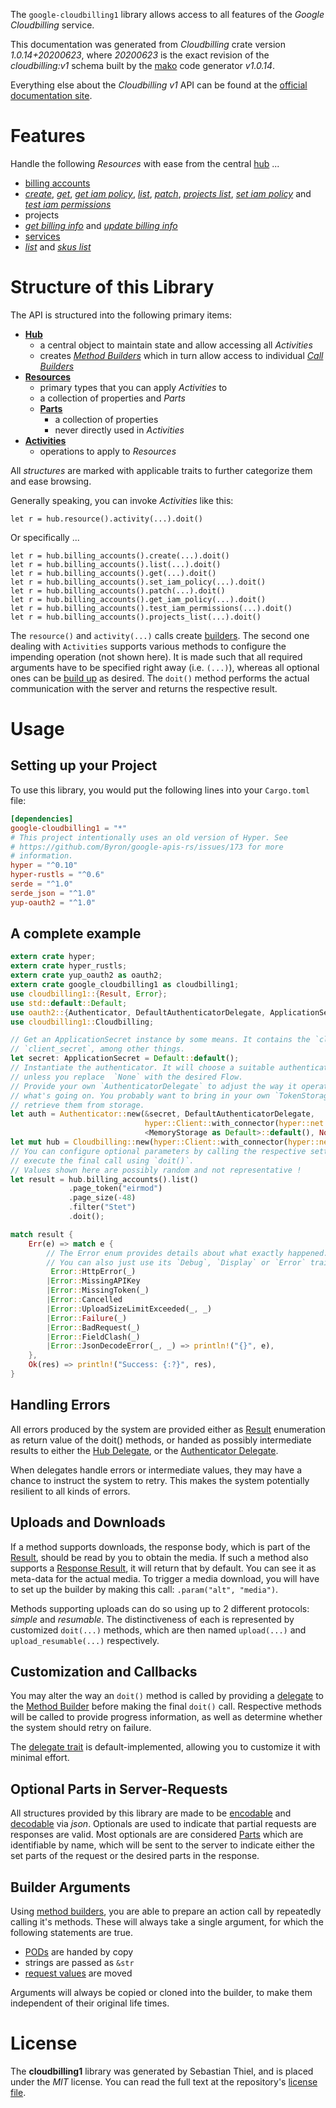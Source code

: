 <!---
DO NOT EDIT !
This file was generated automatically from 'src/mako/api/README.md.mako'
DO NOT EDIT !
-->
The `google-cloudbilling1` library allows access to all features of the *Google Cloudbilling* service.

This documentation was generated from *Cloudbilling* crate version *1.0.14+20200623*, where *20200623* is the exact revision of the *cloudbilling:v1* schema built by the [mako](http://www.makotemplates.org/) code generator *v1.0.14*.

Everything else about the *Cloudbilling* *v1* API can be found at the
[official documentation site](https://cloud.google.com/billing/).
# Features

Handle the following *Resources* with ease from the central [hub](https://docs.rs/google-cloudbilling1/1.0.14+20200623/google_cloudbilling1/struct.Cloudbilling.html) ... 

* [billing accounts](https://docs.rs/google-cloudbilling1/1.0.14+20200623/google_cloudbilling1/struct.BillingAccount.html)
 * [*create*](https://docs.rs/google-cloudbilling1/1.0.14+20200623/google_cloudbilling1/struct.BillingAccountCreateCall.html), [*get*](https://docs.rs/google-cloudbilling1/1.0.14+20200623/google_cloudbilling1/struct.BillingAccountGetCall.html), [*get iam policy*](https://docs.rs/google-cloudbilling1/1.0.14+20200623/google_cloudbilling1/struct.BillingAccountGetIamPolicyCall.html), [*list*](https://docs.rs/google-cloudbilling1/1.0.14+20200623/google_cloudbilling1/struct.BillingAccountListCall.html), [*patch*](https://docs.rs/google-cloudbilling1/1.0.14+20200623/google_cloudbilling1/struct.BillingAccountPatchCall.html), [*projects list*](https://docs.rs/google-cloudbilling1/1.0.14+20200623/google_cloudbilling1/struct.BillingAccountProjectListCall.html), [*set iam policy*](https://docs.rs/google-cloudbilling1/1.0.14+20200623/google_cloudbilling1/struct.BillingAccountSetIamPolicyCall.html) and [*test iam permissions*](https://docs.rs/google-cloudbilling1/1.0.14+20200623/google_cloudbilling1/struct.BillingAccountTestIamPermissionCall.html)
* projects
 * [*get billing info*](https://docs.rs/google-cloudbilling1/1.0.14+20200623/google_cloudbilling1/struct.ProjectGetBillingInfoCall.html) and [*update billing info*](https://docs.rs/google-cloudbilling1/1.0.14+20200623/google_cloudbilling1/struct.ProjectUpdateBillingInfoCall.html)
* [services](https://docs.rs/google-cloudbilling1/1.0.14+20200623/google_cloudbilling1/struct.Service.html)
 * [*list*](https://docs.rs/google-cloudbilling1/1.0.14+20200623/google_cloudbilling1/struct.ServiceListCall.html) and [*skus list*](https://docs.rs/google-cloudbilling1/1.0.14+20200623/google_cloudbilling1/struct.ServiceSkuListCall.html)




# Structure of this Library

The API is structured into the following primary items:

* **[Hub](https://docs.rs/google-cloudbilling1/1.0.14+20200623/google_cloudbilling1/struct.Cloudbilling.html)**
    * a central object to maintain state and allow accessing all *Activities*
    * creates [*Method Builders*](https://docs.rs/google-cloudbilling1/1.0.14+20200623/google_cloudbilling1/trait.MethodsBuilder.html) which in turn
      allow access to individual [*Call Builders*](https://docs.rs/google-cloudbilling1/1.0.14+20200623/google_cloudbilling1/trait.CallBuilder.html)
* **[Resources](https://docs.rs/google-cloudbilling1/1.0.14+20200623/google_cloudbilling1/trait.Resource.html)**
    * primary types that you can apply *Activities* to
    * a collection of properties and *Parts*
    * **[Parts](https://docs.rs/google-cloudbilling1/1.0.14+20200623/google_cloudbilling1/trait.Part.html)**
        * a collection of properties
        * never directly used in *Activities*
* **[Activities](https://docs.rs/google-cloudbilling1/1.0.14+20200623/google_cloudbilling1/trait.CallBuilder.html)**
    * operations to apply to *Resources*

All *structures* are marked with applicable traits to further categorize them and ease browsing.

Generally speaking, you can invoke *Activities* like this:

```Rust,ignore
let r = hub.resource().activity(...).doit()
```

Or specifically ...

```ignore
let r = hub.billing_accounts().create(...).doit()
let r = hub.billing_accounts().list(...).doit()
let r = hub.billing_accounts().get(...).doit()
let r = hub.billing_accounts().set_iam_policy(...).doit()
let r = hub.billing_accounts().patch(...).doit()
let r = hub.billing_accounts().get_iam_policy(...).doit()
let r = hub.billing_accounts().test_iam_permissions(...).doit()
let r = hub.billing_accounts().projects_list(...).doit()
```

The `resource()` and `activity(...)` calls create [builders][builder-pattern]. The second one dealing with `Activities` 
supports various methods to configure the impending operation (not shown here). It is made such that all required arguments have to be 
specified right away (i.e. `(...)`), whereas all optional ones can be [build up][builder-pattern] as desired.
The `doit()` method performs the actual communication with the server and returns the respective result.

# Usage

## Setting up your Project

To use this library, you would put the following lines into your `Cargo.toml` file:

```toml
[dependencies]
google-cloudbilling1 = "*"
# This project intentionally uses an old version of Hyper. See
# https://github.com/Byron/google-apis-rs/issues/173 for more
# information.
hyper = "^0.10"
hyper-rustls = "^0.6"
serde = "^1.0"
serde_json = "^1.0"
yup-oauth2 = "^1.0"
```

## A complete example

```Rust
extern crate hyper;
extern crate hyper_rustls;
extern crate yup_oauth2 as oauth2;
extern crate google_cloudbilling1 as cloudbilling1;
use cloudbilling1::{Result, Error};
use std::default::Default;
use oauth2::{Authenticator, DefaultAuthenticatorDelegate, ApplicationSecret, MemoryStorage};
use cloudbilling1::Cloudbilling;

// Get an ApplicationSecret instance by some means. It contains the `client_id` and 
// `client_secret`, among other things.
let secret: ApplicationSecret = Default::default();
// Instantiate the authenticator. It will choose a suitable authentication flow for you, 
// unless you replace  `None` with the desired Flow.
// Provide your own `AuthenticatorDelegate` to adjust the way it operates and get feedback about 
// what's going on. You probably want to bring in your own `TokenStorage` to persist tokens and
// retrieve them from storage.
let auth = Authenticator::new(&secret, DefaultAuthenticatorDelegate,
                              hyper::Client::with_connector(hyper::net::HttpsConnector::new(hyper_rustls::TlsClient::new())),
                              <MemoryStorage as Default>::default(), None);
let mut hub = Cloudbilling::new(hyper::Client::with_connector(hyper::net::HttpsConnector::new(hyper_rustls::TlsClient::new())), auth);
// You can configure optional parameters by calling the respective setters at will, and
// execute the final call using `doit()`.
// Values shown here are possibly random and not representative !
let result = hub.billing_accounts().list()
             .page_token("eirmod")
             .page_size(-48)
             .filter("Stet")
             .doit();

match result {
    Err(e) => match e {
        // The Error enum provides details about what exactly happened.
        // You can also just use its `Debug`, `Display` or `Error` traits
         Error::HttpError(_)
        |Error::MissingAPIKey
        |Error::MissingToken(_)
        |Error::Cancelled
        |Error::UploadSizeLimitExceeded(_, _)
        |Error::Failure(_)
        |Error::BadRequest(_)
        |Error::FieldClash(_)
        |Error::JsonDecodeError(_, _) => println!("{}", e),
    },
    Ok(res) => println!("Success: {:?}", res),
}

```
## Handling Errors

All errors produced by the system are provided either as [Result](https://docs.rs/google-cloudbilling1/1.0.14+20200623/google_cloudbilling1/enum.Result.html) enumeration as return value of 
the doit() methods, or handed as possibly intermediate results to either the 
[Hub Delegate](https://docs.rs/google-cloudbilling1/1.0.14+20200623/google_cloudbilling1/trait.Delegate.html), or the [Authenticator Delegate](https://docs.rs/yup-oauth2/*/yup_oauth2/trait.AuthenticatorDelegate.html).

When delegates handle errors or intermediate values, they may have a chance to instruct the system to retry. This 
makes the system potentially resilient to all kinds of errors.

## Uploads and Downloads
If a method supports downloads, the response body, which is part of the [Result](https://docs.rs/google-cloudbilling1/1.0.14+20200623/google_cloudbilling1/enum.Result.html), should be
read by you to obtain the media.
If such a method also supports a [Response Result](https://docs.rs/google-cloudbilling1/1.0.14+20200623/google_cloudbilling1/trait.ResponseResult.html), it will return that by default.
You can see it as meta-data for the actual media. To trigger a media download, you will have to set up the builder by making
this call: `.param("alt", "media")`.

Methods supporting uploads can do so using up to 2 different protocols: 
*simple* and *resumable*. The distinctiveness of each is represented by customized 
`doit(...)` methods, which are then named `upload(...)` and `upload_resumable(...)` respectively.

## Customization and Callbacks

You may alter the way an `doit()` method is called by providing a [delegate](https://docs.rs/google-cloudbilling1/1.0.14+20200623/google_cloudbilling1/trait.Delegate.html) to the 
[Method Builder](https://docs.rs/google-cloudbilling1/1.0.14+20200623/google_cloudbilling1/trait.CallBuilder.html) before making the final `doit()` call. 
Respective methods will be called to provide progress information, as well as determine whether the system should 
retry on failure.

The [delegate trait](https://docs.rs/google-cloudbilling1/1.0.14+20200623/google_cloudbilling1/trait.Delegate.html) is default-implemented, allowing you to customize it with minimal effort.

## Optional Parts in Server-Requests

All structures provided by this library are made to be [encodable](https://docs.rs/google-cloudbilling1/1.0.14+20200623/google_cloudbilling1/trait.RequestValue.html) and 
[decodable](https://docs.rs/google-cloudbilling1/1.0.14+20200623/google_cloudbilling1/trait.ResponseResult.html) via *json*. Optionals are used to indicate that partial requests are responses 
are valid.
Most optionals are are considered [Parts](https://docs.rs/google-cloudbilling1/1.0.14+20200623/google_cloudbilling1/trait.Part.html) which are identifiable by name, which will be sent to 
the server to indicate either the set parts of the request or the desired parts in the response.

## Builder Arguments

Using [method builders](https://docs.rs/google-cloudbilling1/1.0.14+20200623/google_cloudbilling1/trait.CallBuilder.html), you are able to prepare an action call by repeatedly calling it's methods.
These will always take a single argument, for which the following statements are true.

* [PODs][wiki-pod] are handed by copy
* strings are passed as `&str`
* [request values](https://docs.rs/google-cloudbilling1/1.0.14+20200623/google_cloudbilling1/trait.RequestValue.html) are moved

Arguments will always be copied or cloned into the builder, to make them independent of their original life times.

[wiki-pod]: http://en.wikipedia.org/wiki/Plain_old_data_structure
[builder-pattern]: http://en.wikipedia.org/wiki/Builder_pattern
[google-go-api]: https://github.com/google/google-api-go-client

# License
The **cloudbilling1** library was generated by Sebastian Thiel, and is placed 
under the *MIT* license.
You can read the full text at the repository's [license file][repo-license].

[repo-license]: https://github.com/Byron/google-apis-rsblob/master/LICENSE.md
